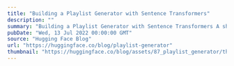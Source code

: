 ```yaml
---
title: "Building a Playlist Generator with Sentence Transformers"
description: ""
summary: "Building a Playlist Generator with Sentence Transformers A short while ago I published a playlist ge..."
pubDate: "Wed, 13 Jul 2022 00:00:00 GMT"
source: "Hugging Face Blog"
url: "https://huggingface.co/blog/playlist-generator"
thumbnail: "https://huggingface.co/blog/assets/87_playlist_generator/thumbnail.png"
---
```


